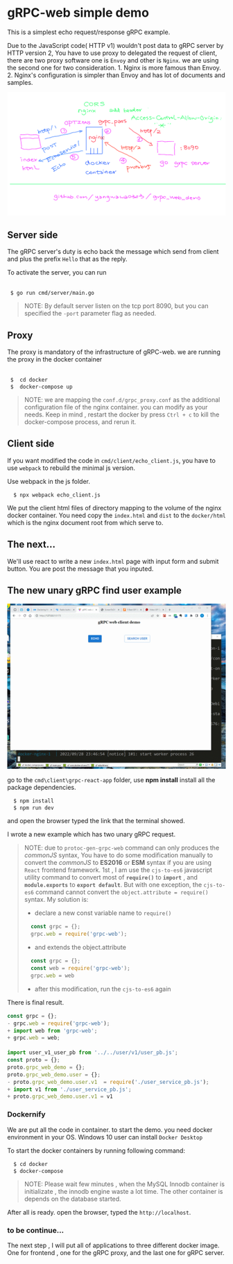 # gRPC-web simple demo

This is a simplest echo request/response gRPC example. 

Due to the JavaScript code( HTTP v1) wouldn't post data to gRPC server by HTTP version 2, You have to use proxy to delegated the request of client, there are two proxy software one is `Envoy` and other is `Nginx`. we are using the second one for two consideration.
	1. Nginx is more famous than Envoy.
	2. Nginx's configuration is simpler than Envoy and has lot of documents and samples. 

![grpc-web](./asset/grpc-web.png)

## Server side

The gRPC server's duty is echo back the message which send from client and plus the prefix `Hello` that as the reply. 

To activate the server, you can run

```shell

 $ go run cmd/server/main.go

```

> NOTE:
> By default server listen on the tcp port 8090, but you can specified 
> the `-port` parameter flag as needed. 

## Proxy

The proxy is mandatory of the infrastructure of gRPC-web. we are running the proxy in the docker container

```shell

 $  cd docker
 $  docker-compose up

```

> NOTE:
> we are mapping the `conf.d/grpc_proxy.conf` as the additional configuration file of the nginx container. you can modify as your needs. Keep in mind , restart the docker by press `Ctrl + c` to kill the docker-compose process, and rerun it.


## Client side

If you want modified the code in `cmd/client/echo_client.js`, you have to use `webpack` to rebuild the minimal js version. 

Use webpack in the js folder. 

```shell
  $ npx webpack echo_client.js
```

We put the client html files of directory mapping to the volume of the nginx docker container. You need copy the `index.html` and `dist` to the `docker/html` which is the nginx document root from which serve to.


## The next...

We'll use react to write a new `index.html` page with input form and submit button. You are post the message that you inputed.


## The new unary gRPC find user example

![gRPC-react-app](./asset/gRPC-react-app.gif)


go to the `cmd\client\grpc-react-app` folder, use **npm install** install all the package dependencies.

```shell
  $ npm install
  $ npm run dev
```
and open the browser typed the link that the terminal showed.

I wrote a new example which has two unary gRPC request. 

> NOTE: due to `protoc-gen-grpc-web` command can only produces the *commonJS* syntax, You have to do some modification manually to convert the *commonJS* to **ES2016** or **ESM** syntax if you are using `React` frontend framework.
> 1st , I am use the `cjs-to-es6` javascript utility command to convert most of **`require()`** to **`import`** , and **`module.exports`** to **`export default`**. But with one exception, the `cjs-to-es6` command cannot convert the `object.attribute = require()` syntax. My solution is:
> * declare a new const variable name to `require()` 
> ```javascript
>   const grpc = {};
>   grpc.web = require('grpc-web');
> ```
> * and extends the object.attribute
> ```javascript
>   const grpc = {};
>   const web = require('grpc-web');
>   grpc.web = web
> ```
> * after this modification, run the `cjs-to-es6` again

There is final result.

```javascript
const grpc = {};
- grpc.web = require('grpc-web');
+ import web from 'grpc-web';
+ grpc.web = web;

import user_v1_user_pb from '../../user/v1/user_pb.js';
const proto = {};
proto.grpc_web_demo = {};
proto.grpc_web_demo.user = {};
- proto.grpc_web_demo.user.v1  = require('./user_service_pb.js');
+ import v1 from './user_service_pb.js';
+ proto.grpc_web_demo.user.v1 = v1 
``` 

### Dockernify
We are put all the code in container. to start the demo. you need docker environment in your OS. Windows 10 user can install `Docker Desktop`

To start the docker containers by running following command:
```shell
  $ cd docker
  $ docker-compose
```

> NOTE: Please wait few minutes , when the MySQL Innodb container is initializate , the innodb engine waste a lot time. The other container is depends on the database started.

After all is ready. open the browser, typed the `http://localhost`.

### to be continue...

The next step , I will put all of applications to three different docker image. One for frontend , one for the gRPC proxy, and the last one for gRPC server.
